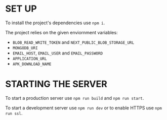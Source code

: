 # SET UP

To install the project's dependencies use `npm i`.

The project relies on the given enviornment variables:

- `BLOB_READ_WRITE_TOKEN` and `NEXT_PUBLIC_BLOB_STORAGE_URL`
- `MONGODB_URI`
- `EMAIL_HOST`, `EMAIL_USER` and `EMAIL_PASSWORD`
- `APPLICATION_URL`
- `APK_DOWNLOAD_NAME`

# STARTING THE SERVER

To start a production server use `npm run build` and `npm run start`.

To start a development server use `npm run dev` or to enable HTTPS use `npm run ssl`.